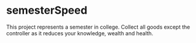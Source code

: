 # semesterSpeed
This project represents a semester in college. Collect all goods except the controller as it reduces your knowledge, wealth and health.
